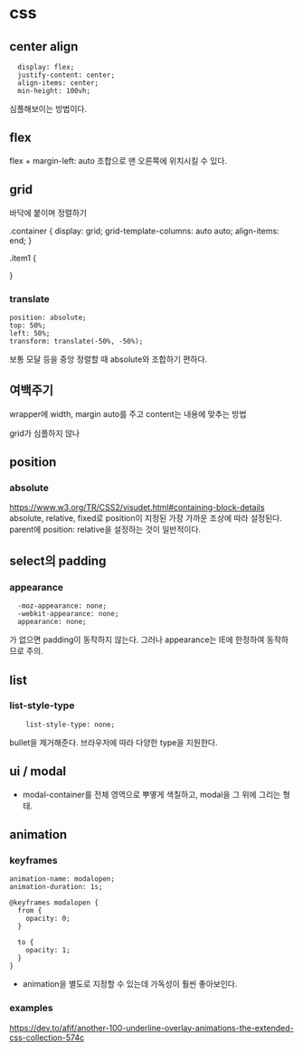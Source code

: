# css

## center align

```
  display: flex;
  justify-content: center;
  align-items: center;
  min-height: 100vh;
```

심플해보이는 방법이다.


## flex

flex + margin-left: auto 조합으로 맨 오른쪽에 위치시킬 수 있다.


## grid

바닥에 붙이며 정렬하기

.container {
    display: grid;
    grid-template-columns: auto auto;
    align-items: end;
}

.item1 {
    
}


### translate

```
position: absolute;
top: 50%;
left: 50%;
transform: translate(-50%, -50%);
```

보통 모달 등을 중앙 정렬할 때 absolute와 조합하기 편하다.


## 여백주기
wrapper에 width, margin auto를 주고 
content는 내용에 맞추는 방법

grid가 심플하지 않나


## position
### absolute
https://www.w3.org/TR/CSS2/visudet.html#containing-block-details
absolute, relative, fixed로 position이 지정된 가장 가까운 조상에 따라 설정된다.
parent에 position: relative을 설정하는 것이 일반적이다. 


## select의 padding
### appearance
```
  -moz-appearance: none;
  -webkit-appearance: none;
  appearance: none;
```
가 없으면 padding이 동작하지 않는다. 그러나 appearance는 IE에 한정하여 동작하므로 주의.


## list
### list-style-type
```
    list-style-type: none;
```
bullet을 제거해준다. 브라우저에 따라 다양한 type을 지원한다.


## ui / modal
- modal-container를 전체 영역으로 뿌옇게 색칠하고, modal을 그 위에 그리는 형태.

## animation
### keyframes
```
animation-name: modalopen;
animation-duration: 1s;

@keyframes modalopen {
  from {
    opacity: 0;
  }

  to {
    opacity: 1;
  }
}
```
- animation을 별도로 지정할 수 있는데 가독성이 훨씬 좋아보인다.



### examples

https://dev.to/afif/another-100-underline-overlay-animations-the-extended-css-collection-574c
